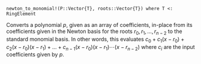 ```
newton_to_monomial!(P::Vector{T}, roots::Vector{T}) where T <: RingElement
```

Converts a polynomial $p$, given as an array of coefficients, in-place from its coefficients given in the Newton basis for the roots $r_0, r_1, \ldots, r_{n-2}$ to the standard monomial basis. In other words, this evaluates $c_0 + c_1(x-r_0) + c_2(x-r_0)(x-r_1) + \ldots + c_{n-1}(x-r_0)(x-r_1)\cdots(x-r_{n-2})$ where $c_i$ are the input coefficients given by $p$.
